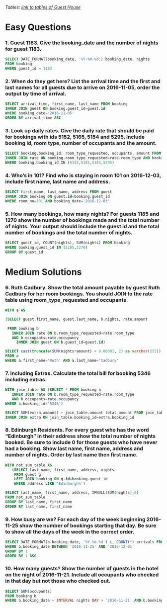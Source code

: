 *Tables:* *[link to tables of Guest House](https://sqlzoo.net/wiki/Guest_House)*

# Easy Questions

### 1. Guest 1183. Give the booking_date and the number of nights for guest 1183.

```sql
SELECT DATE_FORMAT(booking_date, '%Y-%m-%d') booking_date, nights
FROM booking
WHERE guest_id = 1183
```

### 2. When do they get here? List the arrival time and the first and last names for all guests due to arrive on 2016-11-05, order the output by time of arrival.

```sql
SELECT arrival_time, first_name, last_name FROM booking
INNER JOIN guest ON booking.guest_id=guest.id
WHERE booking_date='2016-11-05'
ORDER BY arrival_time ASC
```

### 3. Look up daily rates. Give the daily rate that should be paid for bookings with ids 5152, 5165, 5154 and 5295. Include booking id, room type, number of occupants and the amount.

```sql
SELECT booking.booking_id, room_type_requested, occupants, amount FROM booking 
INNER JOIN rate ON booking.room_type_requested=rate.room_type AND booking.occupants=rate.occupancy
WHERE booking.booking_id IN (5152,5165,5154,5295)
```

### 4. Who’s in 101? Find who is staying in room 101 on 2016-12-03, include first name, last name and address.

```sql
SELECT first_name, last_name, address FROM guest
INNER JOIN booking ON guest.id=booking.guest_id
WHERE room_no=101 AND booking_date='2016-12-03'
```

### 5. How many bookings, how many nights? For guests 1185 and 1270 show the number of bookings made and the total number of nights. Your output should include the guest id and the total number of bookings and the total number of nights.

```sql
SELECT guest_id, COUNT(nights), SUM(nights) FROM booking
WHERE booking.guest_id IN (1185,1270)
GROUP BY guest_id
```

# Medium Solutions

### 6. Ruth Cadbury. Show the total amount payable by guest Ruth Cadbury for her room bookings. You should JOIN to the rate table using room_type_requested and occupants.

```sql
WITH a AS 

(SELECT guest.first_name, guest.last_name, b.nights, rate.amount
 
 FROM booking b
   INNER JOIN rate ON b.room_type_requested=rate.room_type 
   AND b.occupants=rate.occupancy
     INNER JOIN guest ON b.guest_id=guest.id)

SELECT cast(truncate(SUM(nights*amount) + 0.00001, 2) as varchar(255)) 
FROM a
WHERE a.first_name='Ruth' AND a.last_name='Cadbury'
```

### 7. Including Extras. Calculate the total bill for booking 5346 including extras.

```sql
WITH join_table AS (SELECT * FROM booking b
   INNER JOIN rate ON b.room_type_requested=rate.room_type 
   AND b.occupants=rate.occupancy
WHERE b.booking_id='5346')

SELECT SUM(extra.amount) + join_table.amount total_amount FROM join_table
INNER JOIN extra ON join_table.booking_id=extra.booking_id
```

### 8. Edinburgh Residents. For every guest who has the word “Edinburgh” in their address show the total number of nights booked. Be sure to include 0 for those guests who have never had a booking. Show last name, first name, address and number of nights. Order by last name then first name.

```sql
WITH not_sum_table AS 
   (SELECT last_name, first_name, address, nights 
    FROM guest g
    LEFT JOIN booking ON g.id=booking.guest_id
    WHERE address LIKE 'Edinburgh%')

SELECT last_name, first_name, address, IFNULL(SUM(nights),0) 
FROM not_sum_table
GROUP BY last_name, first_name
ORDER BY last_name, first_name
```


### 9. How busy are we? For each day of the week beginning 2016-11-25 show the number of bookings starting that day. Be sure to show all the days of the week in the correct order.

```sql
SELECT DATE_FORMAT(b.booking_date, '%Y-%m-%d') i, COUNT(*) arrivals FROM booking b
WHERE b.booking_date BETWEEN '2016-11-25' AND '2016-12-01'
GROUP BY 1
ORDER BY 1 ASC
```

### 10. How many guests? Show the number of guests in the hotel on the night of 2016-11-21. Include all occupants who checked in that day but not those who checked out.

```sql
SELECT SUM(occupants)
FROM booking b
WHERE b.booking_date + INTERVAL nights DAY > '2016-11-21' AND b.booking_date <= '2016-11-21'
```
